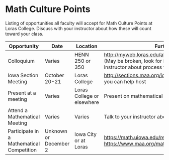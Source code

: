 # Math Culture Points
Listing of opportunities all faculty will accept for Math Culture Points at Loras College.  Discuss with your instructor about how these will count toward your class.


Opportunity | Date | Location | Further Information
------------|------|----------|---------------------------
Colloquium  | Varies | HENN 250 or 350 | http://myweb.loras.edu/ak265390/BiStateMathColloquium.htm (May be broken, look for info in the Math Cave.) Talk to your instructor about process for getting credit
Iowa Section Meeting | October 20-21 | Loras College | http://sections.maa.org/iowa/ or talk to Dr. Kohlhaas about how you can help host
Present at a meeting | Varies | Loras College or elsewhere | Present on mathematical research of some sort
Attend a Mathematical Meeting | Varies | Varies | Talk to your instructor about process for getting credit
Participate in a Mathematical Competition | Unknown or December 2 | Iowa City or at Loras |https://math.uiowa.edu/resources/events/immc, https://www.maa.org/math-competitions/putnam-competition
